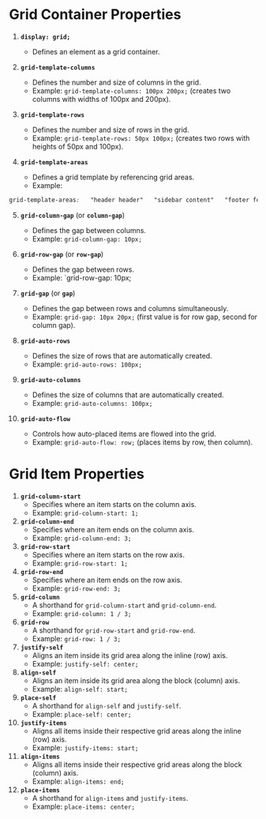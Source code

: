 # Grid Container Properties

1. **`display: grid;`**
    
    - Defines an element as a grid container.

2. **`grid-template-columns`**
    - Defines the number and size of columns in the grid.
    - Example: `grid-template-columns: 100px 200px;` (creates two columns with widths of 100px and 200px).
    
3. **`grid-template-rows`**
    - Defines the number and size of rows in the grid.
    - Example: `grid-template-rows: 50px 100px;` (creates two rows with heights of 50px and 100px).
    
4. **`grid-template-areas`**
    - Defines a grid template by referencing grid areas.
    - Example:
        
```css
grid-template-areas:   "header header"   "sidebar content"   "footer footer";
```

5. **`grid-column-gap`** (or **`column-gap`**)
    - Defines the gap between columns.
    - Example: `grid-column-gap: 10px;`
    
6. **`grid-row-gap`** (or **`row-gap`**)
    - Defines the gap between rows.
    - Example: `grid-row-gap: 10px;
    
7. **`grid-gap`** (or **`gap`**)
    - Defines the gap between rows and columns simultaneously.
    - Example: `grid-gap: 10px 20px;` (first value is for row gap, second for column gap).
    
8. **`grid-auto-rows`**
    - Defines the size of rows that are automatically created.
    - Example: `grid-auto-rows: 100px;`
    
1. **`grid-auto-columns`**
    - Defines the size of columns that are automatically created.
    - Example: `grid-auto-columns: 100px;`
    
1. **`grid-auto-flow`**
    - Controls how auto-placed items are flowed into the grid.
    - Example: `grid-auto-flow: row;` (places items by row, then column).

# Grid Item Properties

1. **`grid-column-start`**
    - Specifies where an item starts on the column axis.
    - Example: `grid-column-start: 1;`
2. **`grid-column-end`**
    - Specifies where an item ends on the column axis.
    - Example: `grid-column-end: 3;`
3. **`grid-row-start`**
    - Specifies where an item starts on the row axis.
    - Example: `grid-row-start: 1;`
4. **`grid-row-end`**
    - Specifies where an item ends on the row axis.
    - Example: `grid-row-end: 3;`
5. **`grid-column`**
    - A shorthand for `grid-column-start` and `grid-column-end`.
    - Example: `grid-column: 1 / 3;`
6. **`grid-row`**
    - A shorthand for `grid-row-start` and `grid-row-end`.
    - Example: `grid-row: 1 / 3;`
7. **`justify-self`**
    - Aligns an item inside its grid area along the inline (row) axis.
    - Example: `justify-self: center;`
8. **`align-self`**
    - Aligns an item inside its grid area along the block (column) axis.
    - Example: `align-self: start;`
9. **`place-self`**
    - A shorthand for `align-self` and `justify-self`.
    - Example: `place-self: center;`
10. **`justify-items`**
    - Aligns all items inside their respective grid areas along the inline (row) axis.
    - Example: `justify-items: start;`
11. **`align-items`**
    - Aligns all items inside their respective grid areas along the block (column) axis.
    - Example: `align-items: end;`
12. **`place-items`**
    - A shorthand for `align-items` and `justify-items`.
    - Example: `place-items: center;`